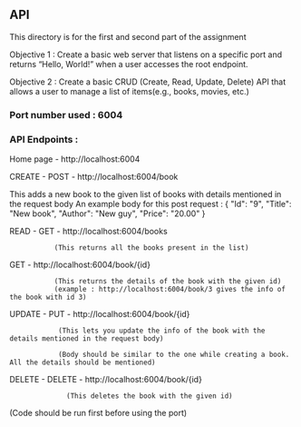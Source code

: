 ## API

This directory is for the first and second part of the assignment

Objective 1 :  Create a basic web server that listens on a specific port and returns “Hello, World!” when a user accesses the root endpoint.

Objective 2 : Create a basic CRUD (Create, Read, Update, Delete) API that allows a user to manage a list of items(e.g., books, movies, etc.)

### Port number used : 6004

### API Endpoints :

Home page - http://localhost:6004

CREATE - POST - http://localhost:6004/book
               
This adds a new book to the given list of books with details mentioned in the request body
An example body for this post request : 
{
  "Id": "9", 
  "Title": "New book", 
  "Author": "New guy", 
  "Price": "20.00" 
}
         
READ - GET  -  http://localhost:6004/books
               
               (This returns all the books present in the list)
               
GET  -  http://localhost:6004/book/{id}
               
               (This returns the details of the book with the given id)
               (example : http://localhost:6004/book/3 gives the info of the book with id 3)
               
UPDATE - PUT -  http://localhost:6004/book/{id}
                
                (This lets you update the info of the book with the details mentioned in the request body)
                
                (Body should be similar to the one while creating a book. All the details should be mentioned)
                
DELETE - DELETE - http://localhost:6004/book/{id}
                  
                  (This deletes the book with the given id)
                  
                  
(Code should be run first before using the port)

               

